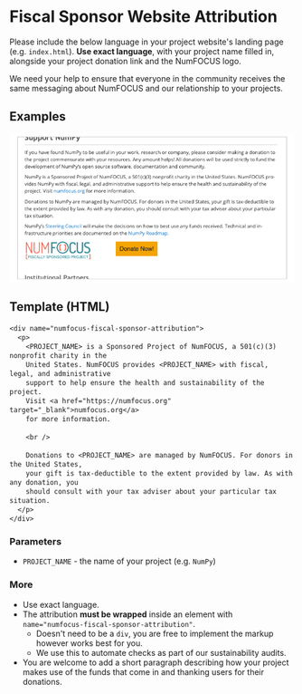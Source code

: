 # Fiscal Sponsor Website Attribution

Please include the below language in your project website's landing page (e.g. `index.html`). 
**Use exact language**, with your project name filled in, alongside your project donation 
link and the NumFOCUS logo. 

We need your help to ensure that everyone in the community receives the same messaging 
about NumFOCUS and our relationship to your projects.

## Examples

<div align="center">
  <img width="800px" src="./images/example-fiscal-sponsor-website-attribution-numpy.png" align="center">
</div>

## Template (HTML)

```
<div name="numfocus-fiscal-sponsor-attribution">
  <p>
    <PROJECT_NAME> is a Sponsored Project of NumFOCUS, a 501(c)(3) nonprofit charity in the 
    United States. NumFOCUS provides <PROJECT_NAME> with fiscal, legal, and administrative 
    support to help ensure the health and sustainability of the project. 
    Visit <a href="https://numfocus.org" target="_blank">numfocus.org</a> 
    for more information.

    <br />

    Donations to <PROJECT_NAME> are managed by NumFOCUS. For donors in the United States, 
    your gift is tax-deductible to the extent provided by law. As with any donation, you 
    should consult with your tax adviser about your particular tax situation.
  </p>
</div>
```

### Parameters

- `PROJECT_NAME` - the name of your project (e.g. `NumPy`)

### More 

- Use exact language.
- The attribution **must be wrapped** inside an element with `name="numfocus-fiscal-sponsor-attribution"`.
	- Doesn't need to be a `div`, you are free to implement the markup however works best for you.
	- We use this to automate checks as part of our sustainability audits.
- You are welcome to add a short paragraph describing how your project makes use of the funds that 
come in and thanking users for their donations.